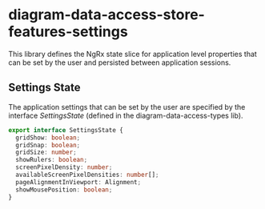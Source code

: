 # diagram-data-access-store-features-settings

This library defines the NgRx state slice for application level properties that can be set by the user and persisted between application sessions.

## Settings State

The application settings that can be set by the user are specified by the interface _SettingsState_ (defined in the diagram-data-access-types lib).

```ts
export interface SettingsState {
  gridShow: boolean;
  gridSnap: boolean;
  gridSize: number;
  showRulers: boolean;
  screenPixelDensity: number;
  availableScreenPixelDensities: number[];
  pageAlignmentInViewport: Alignment;
  showMousePosition: boolean;
}
```
